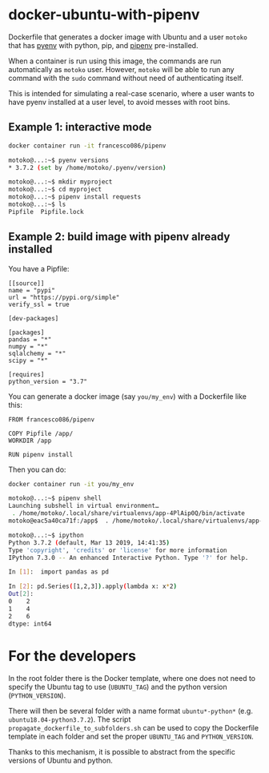 # docker-ubuntu-with-pipenv

Dockerfile that generates a docker image with Ubuntu and a user `motoko` that has [pyenv](https://github.com/pyenv/pyenv) with python, pip, and [pipenv](https://pipenv.readthedocs.io/en/latest/) pre-installed.

When a container is run using this image, the commands are run automatically as `motoko` user.
However, `motoko` will be able to run any command with the `sudo` command without need of authenticating itself.

This is intended for simulating a real-case scenario, where a user wants to have pyenv installed at a user level, to avoid messes with root bins.



## Example 1: interactive mode

```bash
docker container run -it francesco086/pipenv

motoko@...:~$ pyenv versions
* 3.7.2 (set by /home/motoko/.pyenv/version)

motoko@...:~$ mkdir myproject
motoko@...:~$ cd myproject
motoko@...:~$ pipenv install requests
motoko@...:~$ ls
Pipfile  Pipfile.lock
```


## Example 2: build image with pipenv already installed

You have a Pipfile:

```
[[source]]
name = "pypi"
url = "https://pypi.org/simple"
verify_ssl = true

[dev-packages]

[packages]
pandas = "*"
numpy = "*"
sqlalchemy = "*"
scipy = "*"

[requires]
python_version = "3.7"
```

You can generate a docker image (say `you/my_env`) with a Dockerfile like this:

```
FROM francesco086/pipenv

COPY Pipfile /app/
WORKDIR /app

RUN pipenv install
```

Then you can do:
```bash
docker container run -it you/my_env

motoko@...:~$ pipenv shell
Launching subshell in virtual environment…
 . /home/motoko/.local/share/virtualenvs/app-4PlAip0Q/bin/activate
motoko@eac5a40ca71f:/app$  . /home/motoko/.local/share/virtualenvs/app-4PlAip0Q/bin/activate

motoko@...:~$ ipython
Python 3.7.2 (default, Mar 13 2019, 14:41:35) 
Type 'copyright', 'credits' or 'license' for more information
IPython 7.3.0 -- An enhanced Interactive Python. Type '?' for help.

In [1]:  import pandas as pd

In [2]: pd.Series([1,2,3]).apply(lambda x: x*2)                                                                                                                                               
Out[2]: 
0    2
1    4
2    6
dtype: int64
```


# For the developers

In the root folder there is the Docker template, where one does not need to specify the Ubuntu tag to use (`UBUNTU_TAG`) and the python version (`PYTHON_VERSION`).

There will then be several folder with a name format `ubuntu*-python*` (e.g. `ubuntu18.04-python3.7.2`).
The script `propagate_dockerfile_to_subfolders.sh` can be used to copy the Dockerfile template in each folder and set the proper `UBUNTU_TAG` and `PYTHON_VERSION`.

Thanks to this mechanism, it is possible to abstract from the specific versions of Ubuntu and python.
